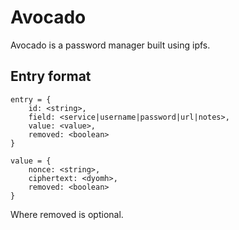 # Avocado
Avocado is a password manager built using ipfs.

## Entry format
```
entry = {
    id: <string>,
    field: <service|username|password|url|notes>,
    value: <value>,
    removed: <boolean>
}

value = {
    nonce: <string>,
    ciphertext: <dyomh>,
    removed: <boolean>
}
```
Where removed is optional.

